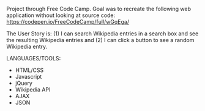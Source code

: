 Project through Free Code Camp.  Goal was to recreate the following web application without looking at source code: https://codepen.io/FreeCodeCamp/full/wGqEga/

The User Story is:  (1) I can search Wikipedia entries in a search box and see the resulting Wikipedia entries and (2) I can click a button to see a random Wikipedia entry.

LANGUAGES/TOOLS:
- HTML/CSS
- Javascript
- jQuery
- Wikipedia API
- AJAX
- JSON 
